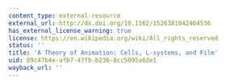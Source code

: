 ```yaml
---
content_type: external-resource
external_url: http://dx.doi.org/10.1162/1526381042464536
has_external_license_warning: true
license: https://en.wikipedia.org/wiki/All_rights_reserved
status: ''
title: 'A Theory of Animation: Cells, L-systems, and Film'
uid: 89c47b4e-afb7-47fb-b236-8cc5095a62e1
wayback_url: ''
---
```

